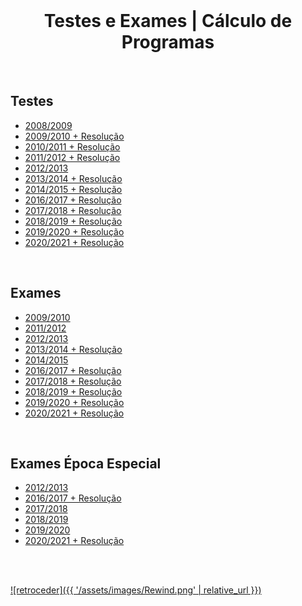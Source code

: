 <br>

<h1 align="center">Testes e Exames | Cálculo de Programas</h1>

<br>

## Testes
* [2008/2009](T0809.pdf)
* [2009/2010 + Resolução](T0910R.pdf)
* [2010/2011 + Resolução](T1011R.pdf)
* [2011/2012 + Resolução](T1112R.pdf)
* [2012/2013](T1213.pdf)
* [2013/2014 + Resolução](T1314R.pdf)
* [2014/2015 + Resolução](T1415R.pdf)
* [2016/2017 + Resolução](T1617R.pdf)
* [2017/2018 + Resolução](T1718R.pdf)
* [2018/2019 + Resolução](T1819R.pdf)
* [2019/2020 + Resolução](T1920R.pdf)
* [2020/2021 + Resolução](T2021R.pdf)

<br>

## Exames
* [2009/2010](E0910.pdf)
* [2011/2012](E1112.pdf)
* [2012/2013](E1213.pdf)
* [2013/2014 + Resolução](E1314R.pdf)
* [2014/2015](E1415.pdf)
* [2016/2017 + Resolução](E1617R.pdf)
* [2017/2018 + Resolução](E1718R.pdf)
* [2018/2019 + Resolução](E1819R.pdf)
* [2019/2020 + Resolução](E1920R.pdf)
* [2020/2021 + Resolução](E2021R.pdf)

<br>

## Exames Época Especial
* [2012/2013](Esp1213.pdf)
* [2016/2017 + Resolução](Esp1617R.pdf)
* [2017/2018](Esp1718.pdf)
* [2018/2019](Esp1819.pdf)
* [2019/2020](Esp1920.pdf)
* [2020/2021 + Resolução](Esp2021R.pdf)

<br><br>

[![retroceder]({{ '/assets/images/Rewind.png' | relative_url }})](https://david81820.github.io/Recursos-LCC/calculoProgramas)